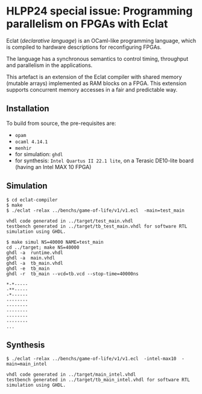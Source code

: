 # HLPP24 special issue: Programming parallelism on FPGAs with Eclat

Eclat (*declarative language*) is an OCaml-like programming language, which is compiled to hardware descriptions for reconfiguring FPGAs.

The language has a synchronous semantics to control timing, throughput and parallelism in the applications.

This artefact is an extension of the Eclat compiler with shared memory (mutable arrays) implemented as RAM blocks on a FPGA. This extension supports concurrent memory accesses in a fair and predictable way.


Installation
------------

To build from source, the pre-requisites are:

* `opam` 
* `ocaml 4.14.1`
* `menhir`
* for simulation: `ghdl`
* for synthesis: `Intel Quartus II 22.1 lite`, on a 
  Terasic DE10-lite board (having an Intel MAX 10 FPGA)

Simulation
---------
```
$ cd eclat-compiler
$ make
$ ./eclat -relax ../benchs/game-of-life/v1/v1.ecl  -main=test_main

vhdl code generated in ../target/test_main.vhdl 
testbench generated in ../target/tb_test_main.vhdl for software RTL simulation using GHDL.

$ make simul NS=40000 NAME=test_main
cd ../target; make NS=40000
ghdl -a  runtime.vhdl
ghdl -a  main.vhdl
ghdl -a  tb_main.vhdl
ghdl -e  tb_main
ghdl -r  tb_main --vcd=tb.vcd --stop-time=40000ns
 
*-*----- 
-**----- 
-*------ 
-------- 
-------- 
-------- 
-------- 
--------
...
```

Synthesis
---------

```
$ ./eclat -relax ../benchs/game-of-life/v1/v1.ecl  -intel-max10  -main=main_intel

vhdl code generated in ../target/main_intel.vhdl 
testbench generated in ../target/tb_main_intel.vhdl for software RTL simulation using GHDL.
```

